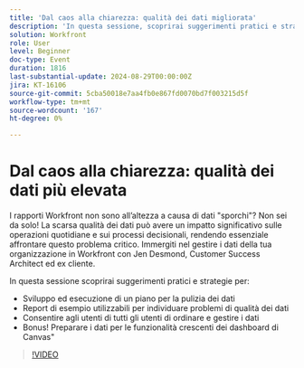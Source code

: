 ```yaml
---
title: 'Dal caos alla chiarezza: qualità dei dati migliorata'
description: 'In questa sessione, scoprirai suggerimenti pratici e strategie per: sviluppare ed eseguire un piano per la pulizia dei dati Esempio di rapporti che puoi utilizzare per individuare i problemi di qualità dei dati Autorizzazione degli utenti di tutti gli utenti a riordinare e mantenere i dati Bonus! Preparare i dati per le funzionalità crescenti dei dashboard di Canvas"'
solution: Workfront
role: User
level: Beginner
doc-type: Event
duration: 1816
last-substantial-update: 2024-08-29T00:00:00Z
jira: KT-16106
source-git-commit: 5cba50018e7aa4fb0e867fd0070bd7f003215d5f
workflow-type: tm+mt
source-wordcount: '167'
ht-degree: 0%

---
```



# Dal caos alla chiarezza: qualità dei dati più elevata

I rapporti Workfront non sono all’altezza a causa di dati &quot;sporchi&quot;? Non sei da solo! La scarsa qualità dei dati può avere un impatto significativo sulle operazioni quotidiane e sui processi decisionali, rendendo essenziale affrontare questo problema critico. Immergiti nel gestire i dati della tua organizzazione in Workfront con Jen Desmond, Customer Success Architect ed ex cliente.

In questa sessione scoprirai suggerimenti pratici e strategie per:

* Sviluppo ed esecuzione di un piano per la pulizia dei dati
* Report di esempio utilizzabili per individuare problemi di qualità dei dati
* Consentire agli utenti di tutti gli utenti di ordinare e gestire i dati
* Bonus! Preparare i dati per le funzionalità crescenti dei dashboard di Canvas&quot;

>[!VIDEO](https://video.tv.adobe.com/v/3433221/?learn=on)

